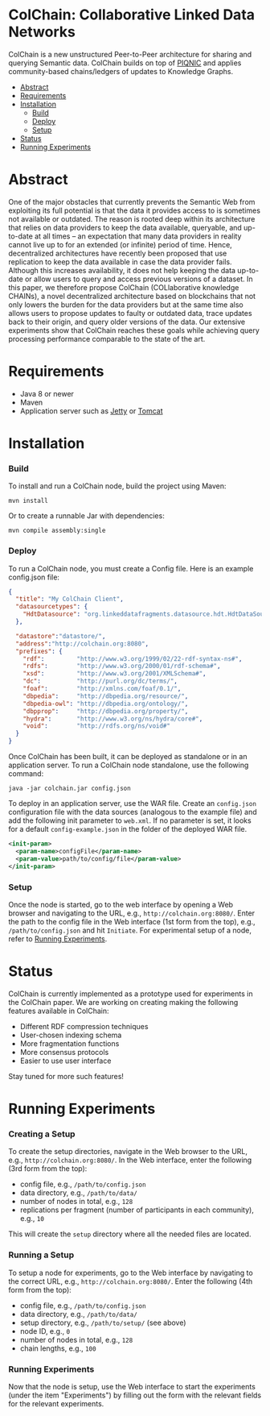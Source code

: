# ColChain: Collaborative Linked Data Networks
ColChain is a new unstructured Peer-to-Peer architecture for sharing and querying Semantic data. ColChain builds on top of [PIQNIC](https://github.com/Chraebe/PIQNIC) and applies community-based chains/ledgers of updates to Knowledge Graphs. 
* [Abstract](#abstract)
* [Requirements](#requirements)
* [Installation](#installation)
	* [Build](#build)
	* [Deploy](#deploy)
	* [Setup](#setup)
* [Status](#status)
* [Running Experiments](#running-experiments)
# Abstract
One of the major obstacles that currently prevents the Semantic Web from exploiting its full potential is that the data it provides access to is sometimes not available or outdated. The reason is rooted deep within its architecture that relies on data providers to keep the data available, queryable, and up-to-date at all times – an expectation that many data providers in reality cannot live up to for an extended (or infinite) period of time. Hence, decentralized architectures have recently been proposed that use replication to keep the data available in case the data provider fails. Although this increases availability, it does not help keeping the data up-to-date or allow users to query and access previous versions of a dataset. In this paper, we therefore propose ColChain (COLlaborative knowledge CHAINs), a novel decentralized architecture based on blockchains that not only lowers the burden for the data providers but at the same time also allows users to propose updates to faulty or outdated data, trace updates back to their origin, and query older versions of the data. Our extensive experiments show that ColChain reaches these goals while achieving query processing performance comparable to the state of the art.
# Requirements
* Java 8 or newer
* Maven
* Application server such as [Jetty](https://www.eclipse.org/jetty/) or [Tomcat](http://tomcat.apache.org/)
# Installation
### Build
To install and run a ColChain node, build the project using Maven:
```
mvn install
```
Or to create a runnable Jar with dependencies:
```
mvn compile assembly:single
```
### Deploy
To run a ColChain node, you must create a Config file. Here is an example config.json file:
```json
{
  "title": "My ColChain Client",
  "datasourcetypes": {
    "HdtDatasource": "org.linkeddatafragments.datasource.hdt.HdtDataSourceType"
  },

  "datastore":"datastore/",
  "address":"http://colchain.org:8080",
  "prefixes": {
    "rdf":         "http://www.w3.org/1999/02/22-rdf-syntax-ns#",
    "rdfs":        "http://www.w3.org/2000/01/rdf-schema#",
    "xsd":         "http://www.w3.org/2001/XMLSchema#",
    "dc":          "http://purl.org/dc/terms/",
    "foaf":        "http://xmlns.com/foaf/0.1/",
    "dbpedia":     "http://dbpedia.org/resource/",
    "dbpedia-owl": "http://dbpedia.org/ontology/",
    "dbpprop":     "http://dbpedia.org/property/",
    "hydra":       "http://www.w3.org/ns/hydra/core#",
    "void":        "http://rdfs.org/ns/void#"
  }
}
```
Once ColChain has been built, it can be deployed as standalone or in an application server.
To run a ColChain node standalone, use the following command:
```
java -jar colchain.jar config.json
```
To deploy in an application server, use the WAR file. Create an `config.json` configuration file with the data sources (analogous to the example file) and add the following init parameter to `web.xml`. If no parameter is set, it looks for a default `config-example.json` in the folder of the deployed WAR file.
```xml
<init-param>
  <param-name>configFile</param-name>
  <param-value>path/to/config/file</param-value>
</init-param>
```
### Setup
Once the node is started, go to the web interface by opening a Web browser and navigating to the URL, e.g., `http://colchain.org:8080/`. Enter the path to the config file in the Web interface (1st form from the top), e.g., `/path/to/config.json` and hit `Initiate`.
For experimental setup of a node, refer to [Running Experiments](#running-experiments).
# Status
ColChain is currently implemented as a prototype used for experiments in the ColChain paper. We are working on creating making the following features available in ColChain:
* Different RDF compression techniques
* User-chosen indexing schema
* More fragmentation functions
* More consensus protocols
* Easier to use user interface

Stay tuned for more such features!
# Running Experiments
### Creating a Setup
To create the setup directories, navigate in the Web browser to the URL, e.g., `http://colchain.org:8080/`. In the Web interface, enter the following (3rd form from the top):
* config file, e.g., `/path/to/config.json`
* data directory, e.g., `/path/to/data/`
* number of nodes in total, e.g., `128`
* replications per fragment (number of participants in each community), e.g., `10`

This will create the `setup` directory where all the needed files are located.
### Running a Setup
To setup a node for experiments, go to the Web interface by navigating to the correct URL, e.g., `http://colchain.org:8080/`. Enter the following (4th form from the top):
* config file, e.g., `/path/to/config.json`
* data directory, e.g., `/path/to/data/`
* setup directory, e.g., `/path/to/setup/` (see above)
* node ID, e.g., `0`
* number of nodes in total, e.g., `128`
* chain lengths, e.g., `100`

### Running Experiments
Now that the node is setup, use the Web interface to start the experiments (under the item "Experiments") by filling out the form with the relevant fields for the relevant experiments.

